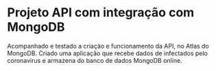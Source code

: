 # Projeto API com integração com MongoDB
Acompanhado e testado a criação e funcionamento da API, no Atlas do MongoDB.
Criado uma aplicação que recebe dados de infectados pelo coronavirus e armazena do banco de dados MongoDB online.